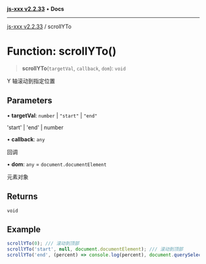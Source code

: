 [**js-xxx v2.2.33**](../README.md) • **Docs**

***

[js-xxx v2.2.33](../README.md) / scrollYTo

# Function: scrollYTo()

> **scrollYTo**(`targetVal`, `callback`, `dom`): `void`

Y 轴滚动到指定位置

## Parameters

• **targetVal**: `number` \| `"start"` \| `"end"`

'start' | 'end' | number

• **callback**: `any`

回调

• **dom**: `any` = `document.documentElement`

元素对象

## Returns

`void`

## Example

```ts
scrollYTo(0); /// 滚动到顶部
scrollYTo('start', null, document.documentElement); /// 滚动到顶部
scrollYTo('end', (percent) => console.log(percent), document.querySelector('body')); /// 滚动到底部
```
